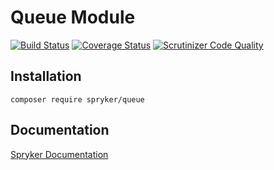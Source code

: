 # Queue Module
[![Build Status](https://travis-ci.org/spryker/Queue.svg)](https://travis-ci.org/spryker/Queue)
[![Coverage Status](https://coveralls.io/repos/github/spryker/Queue/badge.svg)](https://coveralls.io/github/spryker/Queue)
[![Scrutinizer Code Quality](https://scrutinizer-ci.com/g/spryker/Queue/badges/quality-score.png?b=master)](https://scrutinizer-ci.com/g/spryker/Queue/?branch=master)

## Installation

```
composer require spryker/queue
```

## Documentation

[Spryker Documentation](https://spryker.github.io)
